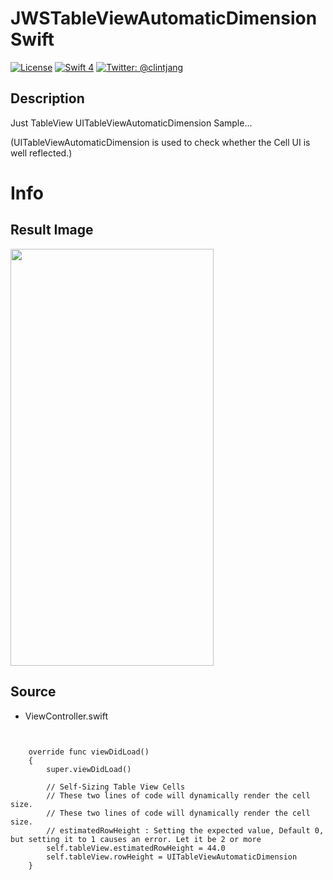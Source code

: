 # JWSTableViewAutomaticDimensionSwift
[![License](http://img.shields.io/badge/License-MIT-green.svg?style=flat)](https://github.com/clintjang/JWSBoltsSwiftSample/blob/master/LICENSE) [![Swift 4](https://img.shields.io/badge/objective-Apple-orange.svg?style=flat)](https://swift.org) [![Twitter: @clintjang](https://img.shields.io/badge/Contact-Twitter-blue.svg?style=flat)](https://twitter.com/clintjang)

## Description
Just TableView UITableViewAutomaticDimension Sample...

(UITableViewAutomaticDimension is used to check whether the Cell UI is well reflected.)

# Info
## Result Image

<img width="325" height="667" src="/Image/sample01.gif"></img>

## Source
- ViewController.swift
<pre><code>

    override func viewDidLoad()
    {
        super.viewDidLoad()
        
        // Self-Sizing Table View Cells 
        // These two lines of code will dynamically render the cell size.
        // These two lines of code will dynamically render the cell size.
        // estimatedRowHeight : Setting the expected value, Default 0, but setting it to 1 causes an error. Let it be 2 or more
        self.tableView.estimatedRowHeight = 44.0
        self.tableView.rowHeight = UITableViewAutomaticDimension
    }

</code></pre>
